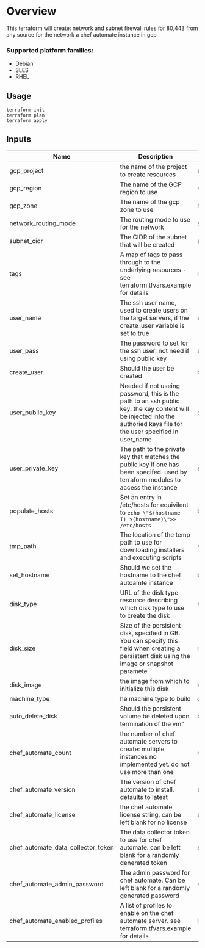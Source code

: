 # Overview
This terraform will create:
 network and subnet
 firewall rules for 80,443 from any source for the network
 a chef automate instance in gcp

### Supported platform families:
 * Debian
 * SLES
 * RHEL

## Usage

```
terraform init
terraform plan
terraform apply
```

## Inputs

| Name | Description | Type | Default | Required |
|------|-------------|------|---------|----------|
|gcp_project|the name of the project to create resources|string||yes|
|gcp_region|The name of the GCP region to use|string||yes|
|gcp_zone|The name of the gcp zone to use|string||yes|
|network_routing_mode|The routing mode to use for the network|string|GLOBAL|no|
|subnet_cidr|The CIDR of the subnet that will be created|string|10.10.10.0/24|no|
|tags|A map of tags to pass through to the underlying resources - see terraform.tfvars.example for details|map|{}|no|
|user_name|The ssh user name, used to create users on the target servers, if the create_user variable is set to true|string|latest|no|
|user_pass|The password to set for the ssh user, not need if using public key|string|""|no|
|create_user|Should the user be created|boolean|true|no|
|user_public_key|Needed if not useing password, this is the path to an ssh public key. the key content will be injected into the authoried keys file for the user specified in user_name|string|""|no|
|user_private_key|The path to the private key that matches the public key if one has been specifed. used by terraform modules to access the instance|string|""|no|
|populate_hosts|Set an entry in /etc/hosts for equivilent to `echo \"$(hostname -I) $(hostname)\">> /etc/hosts`|bool|false|no|
|tmp_path|The location of the temp path to use for downloading installers and executing scripts|string|/var/tmp/server_bootstrap|no|
|set_hostname|Should we set the hostname to the chef autoamte instance|bool|true|no|
|disk_type|URL of the disk type resource describing which disk type to use to create the disk|string|pd-ssd|no|
|disk_size|Size of the persistent disk, specified in GB. You can specify this field when creating a persistent disk using the image or snapshot paramete|number|40|no|
|disk_image|the image from which to initialize this disk|string|centos-7-v20200205|no|
|machine_type|he machine type to build|default|n1-standard-4|no|
|auto_delete_disk|Should the persistent volume be deleted upon termination of the vm"|bool|true|no|
|chef_automate_count|the number of chef automate servers to create: multiple instances no implemented yet. do not use more than one|number|1|no|
|chef_automate_version|The version of chef automate to install. defaults to latest|string|latest|no|
|chef_automate_license|the chef automate license string, can be left blank for no license|string|""|no|
|chef_automate_data_collector_token|The data collector token to use for chef automate. can be left blank for a randomly denerated token|string|""|no|
|chef_automate_admin_password|The admin password for chef automate. Can be left blank for a randomly generated password|string|""|no|
|chef_automate_enabled_profiles|A list of profiles to enable on the chef automate server. see terraform.tfvars.example for details|list|[]|no|
